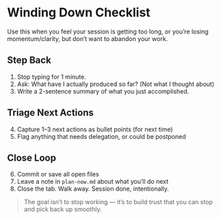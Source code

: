 # Winding Down Checklist

Use this when you feel your session is getting too long, or you’re losing momentum/clarity, but don’t want to abandon your work.

## Step Back
1. Stop typing for 1 minute.
2. Ask: What have I actually produced so far? (Not what I thought about)
3. Write a 2-sentence summary of what you just accomplished.

## Triage Next Actions
4. Capture 1–3 next actions as bullet points (for next time)
5. Flag anything that needs delegation, or could be postponed

## Close Loop
6. Commit or save all open files
7. Leave a note in `plan-now.md` about what you’ll do next
8. Close the tab. Walk away. Session done, intentionally.

> The goal isn’t to stop working — it’s to build trust that you can stop and pick back up smoothly.
